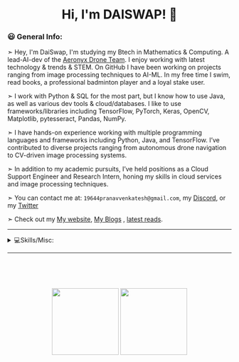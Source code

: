 <!--## Hi there 👋-->
<h1 align="center" height="200"> Hi, I'm DAISWAP! 👋</h1>

### 😃 General Info:

➣ Hey, I'm DaiSwap, I'm studying my Btech in Mathematics & Computing. A lead-AI-dev of the [Aeronyx Drone Team](https://github.com/users/DaiSwap/projects/2). I enjoy working with latest technology & trends & STEM. On GitHub I have been working on projects ranging from image processing techniques to AI-ML. In my free time I swim, read books, a professional badminton player and a loyal stake user.

➣ I work with Python & SQL for the most part, but I know how to use Java, as well as various dev tools & cloud/databases. I like to use frameworks/libraries including TensorFlow, PyTorch, Keras, OpenCV, Matplotlib, pytesseract, Pandas, NumPy.

➣ I have hands-on experience working with multiple programming languages and frameworks including Python, Java, and TensorFlow. I’ve contributed to diverse projects ranging from autonomous drone navigation to CV-driven image processing systems.

➣ In addition to my academic pursuits, I’ve held positions as a Cloud Support Engineer and Research Intern, honing my skills in cloud services and image processing techniques.

➣ You can contact me at: `19644pranavvenkatesh@gmail.com`, my [Discord](https://discord.com/users/735911229947904100), or my [Twitter](https://twitter.com/DaiSwap) 

➣ Check out my [My website](https://daiswap.netlify.app/), [My Blogs](https://daiswap.hashnode.dev) , [latest reads](https://www.goodreads.com/user/show/137753897-pranav-venkatesh).
<!--➣ **You can view my old projects at [DaiSwap-Archives](https://github.com/DaiSwap-archives)!**-->

---

<!--details>
<summary>💼 Current Positions:</summary>

### 💼 Current Developer/Maintainer Related Positions:

- [BrawlMatic](https://github.com/BrawlMatic) | Co Owner
- [DanBot Hosting](https://github.com/DanBot-Hosting) | Administrator + Developer + Head of the Beta Tester Program
- [TechHost Development](https://github.com/TechHost-Development) | Developer
- [Open Domains](https://github.com/open-domains) | Maintainer
- [Free Domains](https://github.com/free-domains) | Maintainer
- [is-a-good.dev](https://github.com/is-a-good-dev) | Helper
- [BlueFoxHost](https://github.com/BlueFoxHost) | Developer
- [is-a.dev](https://github.com/is-a-dev) | Maintainer

</details>

<details>
<summary>💼 Former Positions:</summary>

### 💼 Former Developer/Maintainer Related Positions:

- Formerly [Artiom Hosting](https://artiom.host) | System Administrator + Panel Administrator
- Formerly Staff at Brawly Discord Bot (shutdown).

</details-->

<details>
<summary>💻Skills/Misc:</summary>

### 🌎 Social Media:

<a target="_blank" href="https://twitter.com/DaiSwap">
	<img title="Twitter" alt="Twitter" width="40px" src="https://i.imgur.com/o8oo7J3.png">
</a>

<a target="_blank" href="https://discord.com/users/735911229947904100">
	<img title="Discord" alt="Discord" width="40px" src="https://i.imgur.com/n5C5PKl.png">
</a>

### Environment setup:

[![My Skills](https://skillicons.dev/icons?i=arch,debian,ubuntu,windows)](https://skillicons.dev)

### 💻 Coding Languages:

[![My Skills](https://skillicons.dev/icons?i=py,java,r,matlab,arduino)](https://skillicons.dev)

### 💻 Databases:

[![My Skills](https://skillicons.dev/icons?i=mysql,postgres,mongodb)](https://skillicons.dev)

### 💻 Tools:
<!--a target="_blank" href="https://cloudflare.com">
	<img align="left" title="Cloudflare" alt="Cloudflare" align="center" width="40px" src="https://cloudflare.com/favicon.ico">
</a>

<a target="_blank" href="https://getsharex.com">
	<img align="left" title="ShareX" alt="ShareX" align="center" width="40px" src="https://getsharex.com/favicon.ico">
</a>

<a target="_blank" href="https://us.ovhcloud.com/">
	<img align="left" title="OVH" alt="OVH" align="center" width="40px" src="https://cdn.iconscout.com/icon/free/png-256/ovh-3629559-3032342.png">
</a-->
[![My Skills](https://skillicons.dev/icons?i=powerBI,git,bash,neovim)](https://skillicons.dev)

### 💻 Frontend & Backend dev:

[![My Skills](https://skillicons.dev/icons?i=figma,django)](https://skillicons.dev)

### 💻 Devops&Cloud:

[![My Skills](https://skillicons.dev/icons?i=docker,aws,gcp)](https://skillicons.dev)

### 💻 Frameworks/Libraries:

[![My Skills](https://skillicons.dev/icons?i=tensorflow,pytorch,sklearn,opencv,matplotlib,pytesseract,pandas,numpy)](https://skillicons.dev)

### 💻 Documentation:

[![My Skills](https://skillicons.dev/icons?i=latex,notion,wordpress)](https://skillicons.dev)

</details>

--- 

<br>
<br>
<br>

<!--- ### 💻 Projects: --->

<div align="center">
  <p float="left">
    <img src="https://github-readme-stats.vercel.app/api/top-langs/?username=DaiSwap&langs_count=6&theme=tokyonight&layout=compact" height="150">
    <img src="https://github-readme-stats.vercel.app/api?username=DaiSwap&show_icons=true&theme=tokyonight" height="150">
  </p>
  <!--img src="https://github-readme-activity-graph.vercel.app/graph?username=DaiSwap&bg_color=30649c&color=000000&line=dbfff8&point=000000&area=true&hide_border=true" align="center"-->
</div>


